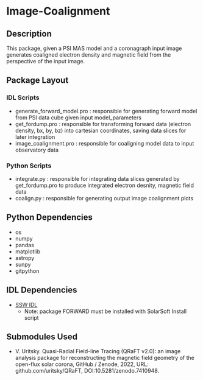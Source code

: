# Image-Coalignment


## Description

This package, given a PSI MAS model and a coronagraph input image generates coaligned electron density and magnetic field from the perspective of the input image.

## Package Layout

### IDL Scripts
- generate_forward_model.pro : responsible for generating forward model from PSI data cube given input model_parameters
- get_fordump.pro : responsible for transforming forward data (electron density, bx, by, bz) into cartesian coordinates, saving data slices for later integration
- image_coalignment.pro : responsible for coaligning model data to input observatory data

### Python Scripts
- integrate.py : responsible for integrating data slices generated by get_fordump.pro to produce integrated electron desnity, magnetic field data
- coalign.py : responsible for generating output image coalignment plots

## Python Dependencies

- os
- numpy
- pandas
- matplotlib
- astropy
- sunpy
- gitpython

## IDL Dependencies

- [SSW IDL](https://www.mssl.ucl.ac.uk/surf/sswdoc/solarsoft/ssw_install_howto.html)
  - Note: package FORWARD must be installed with SolarSoft Install script

## Submodules Used
- V. Uritsky. Quasi-Radial Field-line Tracing (QRaFT v2.0): an image analysis package for reconstructing the magnetic field geometry of the open-flux solar corona, GitHub / Zenode, 2022, URL: github.com/uritsky/QRaFT,  DOI:10.5281/zenodo.7410948.
